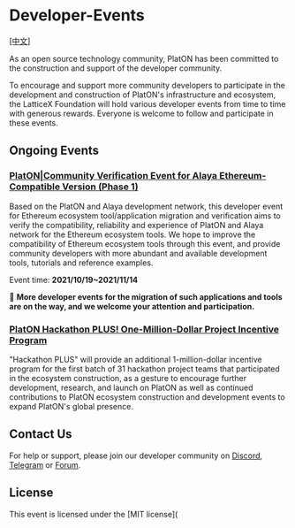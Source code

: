 # Developer-Events

[[中文]](https://github.com/AlayaNetwork/Developer-Events/blob/main/README-CN.md)

As an open source technology community, PlatON has been committed to the construction and support of the developer community.

To encourage and support more community developers to participate in the development and construction of PlatON's infrastructure and ecosystem, the LatticeX Foundation will hold various developer events from time to time with generous rewards. Everyone is welcome to follow and participate in these events.



## Ongoing Events

### [PlatON|Community Verification Event for Alaya Ethereum-Compatible Version  (Phase 1)](https://github.com/AlayaNetwork/Developer-Events/tree/main/Community_Verification_Event(First))

Based on the PlatON and Alaya development network, this developer event for Ethereum ecosystem tool/application migration and verification aims to verify the compatibility, reliability and experience of PlatON and Alaya network for the Ethereum ecosystem tools. We hope to improve the compatibility of Ethereum ecosystem tools through this event, and provide community developers with more abundant and available development tools, tutorials and reference examples.

Event time: **2021/10/19~2021/11/14**

🎊 **More developer events for the migration of such applications and tools are on the way, and we welcome your attention and participation.**



### [PlatON Hackathon PLUS! One-Million-Dollar Project Incentive Program](https://github.com/AlayaNetwork/Developer-Events/blob/main/Hackathon_PLUS/README.md)

"Hackathon PLUS" will provide an additional 1-million-dollar incentive program for the first batch of 31 hackathon project teams that participated in the ecosystem construction, as a gesture to encourage further development, research, and launch on PlatON as well as continued contributions to PlatON ecosystem construction and development events to expand PlatON's global presence.



## Contact Us

For help or support, please join our developer community on [Discord](https://discord.gg/jAjFzJ3Cff), [Telegram](https://t.me/joinchat/LhO63AsZ_iozZGNl) or [Forum](https://forum.latticex.foundation/).



## License

This event is licensed under the [MIT license](
